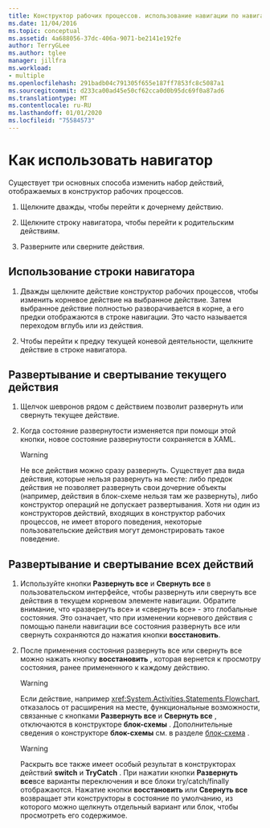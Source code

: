 ```yaml
---
title: Конструктор рабочих процессов. использование навигации по навигатору
ms.date: 11/04/2016
ms.topic: conceptual
ms.assetid: 4a688056-37dc-406a-9071-be2141e192fe
author: TerryGLee
ms.author: tglee
manager: jillfra
ms.workload:
- multiple
ms.openlocfilehash: 291badb04c791305f655e187ff7853fc8c5087a1
ms.sourcegitcommit: d233ca00ad45e50cf62cca0d0b95dc69f0a87ad6
ms.translationtype: MT
ms.contentlocale: ru-RU
ms.lasthandoff: 01/01/2020
ms.locfileid: "75584573"
---
```

# <a name="how-to-use-breadcrumb-navigation"></a>Как использовать навигатор

Существует три основных способа изменить набор действий, отображаемых в конструктор рабочих процессов.

1. Щелкните дважды, чтобы перейти к дочернему действию.

2. Щелкните строку навигатора, чтобы перейти к родительским действиям.

3. Разверните или сверните действия.

## <a name="using-breadcrumb-navigation"></a>Использование строки навигатора

1. Дважды щелкните действие конструктор рабочих процессов, чтобы изменить корневое действие на выбранное действие. Затем выбранное действие полностью разворачивается в корне, а его предки отображаются в строке навигации. Это часто называется переходом вглубь или из действия.

2. Чтобы перейти к предку текущей коневой деятельности, щелкните действие в строке навигатора.

## <a name="expanding-or-collapsing-an-activity-in-place"></a>Развертывание и свертывание текущего действия

1. Щелчок шевронов рядом с действием позволит развернуть или свернуть текущее действие.

2. Когда состояние развернутости изменяется при помощи этой кнопки, новое состояние развернутости сохраняется в XAML.

    > [!WARNING]
    > Не все действия можно сразу развернуть. Существует два вида действия, которые нельзя развернуть на месте: либо предок действия не позволяет развернуть свои дочерние объекты (например, действия в блок-схеме нельзя там же развернуть), либо конструктор операций не допускает развертывания. Хотя ни один из конструкторов действий, входящих в конструктор рабочих процессов, не имеет второго поведения, некоторые пользовательские действия могут демонстрировать такое поведение.

## <a name="expanding-all-or-collapsing-all-activities"></a>Развертывание и свертывание всех действий

1. Используйте кнопки **Развернуть все** и **Свернуть все** в пользовательском интерфейсе, чтобы развернуть или свернуть все действия в текущем корневом элементе навигации. Обратите внимание, что «развернуть все» и «свернуть все» - это глобальные состояния. Это означает, что при изменении корневого действия с помощью панели навигации все состояния развернуть все или свернуть сохраняются до нажатия кнопки **восстановить**.

2. После применения состояния развернуть все или свернуть все можно нажать кнопку **восстановить** , которая вернется к просмотру состояния, ранее примененного к каждому действию.

    > [!WARNING]
    > Если действие, например <xref:System.Activities.Statements.Flowchart>, отказалось от расширения на месте, функциональные возможности, связанные с кнопками **Развернуть все** и **Свернуть все** , отключаются в конструкторе **блок-схемы** . Дополнительные сведения о конструкторе **блок-схемы** см. в разделе [блок-схема](../workflow-designer/flowchart-activity-designer.md) .

    > [!WARNING]
    > Раскрыть все также имеет особый результат в конструкторах действий **switch** и **TryCatch** . При нажатии кнопки **Развернуть все**все варианты переключения и все блоки try/catch/finally отображаются. Нажатие кнопки **восстановить** или **Свернуть все** возвращает эти конструкторы в состояние по умолчанию, из которого можно щелкнуть отдельный вариант или блок, чтобы просмотреть его содержимое.
